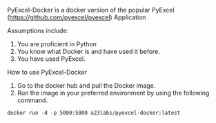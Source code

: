 PyExcel-Docker is a docker version of the popular PyExcel (https://github.com/pyexcel/pyexcel) Application

 Assumptions include:
1. You are proficient in Python 
2. You know what Docker is and have used it before. 
3. You have used PyExcel. 

 How to use PyExcel-Docker 
1. Go to the docker hub and pull the Docker image. 
2. Run the image in your preferred environment by using the following command. 

```docker run -d -p 5000:5000 a23labs/pyexcel-docker:latest```
